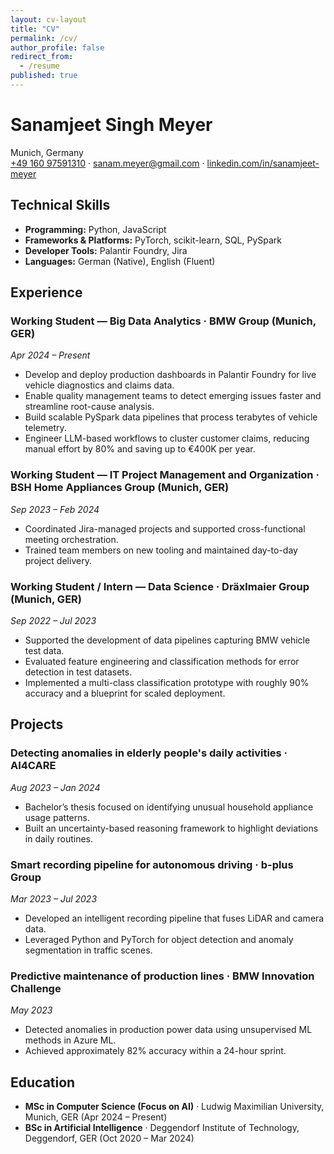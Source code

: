 ```yaml
---
layout: cv-layout
title: "CV"
permalink: /cv/
author_profile: false
redirect_from:
  - /resume
published: true
---
```


# Sanamjeet Singh Meyer

Munich, Germany  
[+49 160 97591310](tel:+4916097591310) · [sanam.meyer@gmail.com](mailto:sanam.meyer@gmail.com) · [linkedin.com/in/sanamjeet-meyer](https://linkedin.com/in/sanamjeet-meyer/)

## Technical Skills

- **Programming:** Python, JavaScript
- **Frameworks & Platforms:** PyTorch, scikit-learn, SQL, PySpark
- **Developer Tools:** Palantir Foundry, Jira
- **Languages:** German (Native), English (Fluent)

## Experience

### Working Student &mdash; Big Data Analytics · BMW Group (Munich, GER)  
_Apr 2024 &ndash; Present_
- Develop and deploy production dashboards in Palantir Foundry for live vehicle diagnostics and claims data.
- Enable quality management teams to detect emerging issues faster and streamline root-cause analysis.
- Build scalable PySpark data pipelines that process terabytes of vehicle telemetry.
- Engineer LLM-based workflows to cluster customer claims, reducing manual effort by 80% and saving up to €400K per year.

### Working Student &mdash; IT Project Management and Organization · BSH Home Appliances Group (Munich, GER)  
_Sep 2023 &ndash; Feb 2024_
- Coordinated Jira-managed projects and supported cross-functional meeting orchestration.
- Trained team members on new tooling and maintained day-to-day project delivery.

### Working Student / Intern &mdash; Data Science · Dräxlmaier Group (Munich, GER)  
_Sep 2022 &ndash; Jul 2023_
- Supported the development of data pipelines capturing BMW vehicle test data.
- Evaluated feature engineering and classification methods for error detection in test datasets.
- Implemented a multi-class classification prototype with roughly 90% accuracy and a blueprint for scaled deployment.

## Projects

### Detecting anomalies in elderly people's daily activities · AI4CARE  
_Aug 2023 &ndash; Jan 2024_
- Bachelor’s thesis focused on identifying unusual household appliance usage patterns.
- Built an uncertainty-based reasoning framework to highlight deviations in daily routines.

### Smart recording pipeline for autonomous driving · b-plus Group  
_Mar 2023 &ndash; Jul 2023_
- Developed an intelligent recording pipeline that fuses LiDAR and camera data.
- Leveraged Python and PyTorch for object detection and anomaly segmentation in traffic scenes.

### Predictive maintenance of production lines · BMW Innovation Challenge  
_May 2023_
- Detected anomalies in production power data using unsupervised ML methods in Azure ML.
- Achieved approximately 82% accuracy within a 24-hour sprint.

## Education

- **MSc in Computer Science (Focus on AI)** · Ludwig Maximilian University, Munich, GER (Apr 2024 &ndash; Present)
- **BSc in Artificial Intelligence** · Deggendorf Institute of Technology, Deggendorf, GER (Oct 2020 &ndash; Mar 2024)
